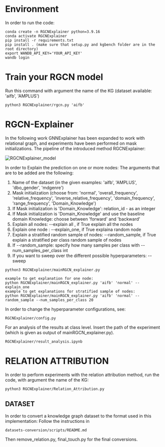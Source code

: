 # Environment
In order to run the code:
```
conda create -n RGCNExplainer python=3.9.16
conda activate RGCNExplainer
pip install -r requirements.txt
pip install . (make sure that setup.py and kgbench folder are in the root directory)
export WANDB_API_KEY='YOUR_API_KEY'
wandb login
```

# Train your RGCN model
Run this command with argument the name of the KG (dataset available: 'aifb', 'AMPLUS')

```
python3 RGCNExplainer/rgcn.py 'aifb'
```


# RGCN-Explainer
In the following work GNNExplainer has been expanded to work with relational graph, and experiments have been performed on mask initializations.
The pipeline of the introduced method RGCNExplainer:

![RGCNExplainer_model](https://github.com/traopia/RGCN-Explainer/assets/91891769/3ca2976a-c5d8-4041-8777-e39573620977)

In order to Explain the prediction on one or more nodes:
The arguments that are to be added are the following:
1. Name of the dataset (in the given examples: 'aifb', 'AMPLUS', 'dbo_gender', 'mdgenre')
2. Mask initialization (choose from: 'normal', 'overall_frequency', 'relative_frequency', 'inverse_relative_frequency', 'domain_frequency', 'range_frequency', 'Domain_Knowledge')
3. If Mask initialization is 'Domain_Knowledge': relation_id - as an integer
4. If Mask initialization is 'Domain_Knowledge' and use the baseline domain Knowledge: choose between 'forward' and 'backward'
5. Explain all nodes: --explain all , if True explain all the nodes
6. Explain one node : --explain_one, if True explaina random node
7. Explain a stratified random sample of nodes: --random_sample, if True explain a stratified per class random sample of nodes
8. If --random_sample: specify how many samples per class with --num_samples_per_class int
9. If you want to sweep over the different possible hyperparameters: --sweep

    
```
python3 RGCNExplainer/mainRGCN_explainer.py

example to get explanation for one node:
python RGCNExplainer/mainRGCN_explainer.py 'aifb' 'normal' --explain_one
example to get explanations for stratified sample of nodes:
python RGCNExplainer/mainRGCN_explainer.py 'aifb' 'normal' --random_sample --num_samples_per_class 20

```

In order to change the hyperparameter configurations, see:
```
RGCNExplainer/config.py
```

For an analysis of the results at class level. 
Insert the path of the experiment (which is given as output of mainRGCN_explainer.py).

```
RGCNExplainer/result_analysis.ipynb
```
# RELATION ATTRIBUTION
In order to perform experiments with the relation attribution method, run the code, with argument the name of the KG:

```
python3 RGCNExplainer/Relation_Attribution.py
```


## DATASET
In order to convert a knowledge graph dataset to the format used in this implementation:
Follow the instructions in 
```
datasets-conversion/scripts/README.md
```
Then remove_relation.py, final_touch.py for the final conversions.






